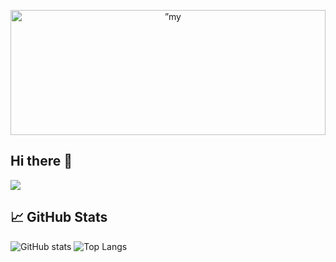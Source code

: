 <!--
**afdewifjsadf/afdewifjsadf** is a ✨ _special_ ✨ repository because its `README.md` (this file) appears on your GitHub profile.

Here are some ideas to get you started:

- 🔭 I’m currently working on ...
- 🌱 I’m currently learning ...
- 👯 I’m looking to collaborate on ...
- 🤔 I’m looking for help with ...
- 💬 Ask me about ...
- 📫 How to reach me: ...
- 😄 Pronouns: ...
- ⚡ Fun fact: ...
-->
<p align="center">
    <img width="100%" height="200" src="https://user-images.githubusercontent.com/90101810/159020627-35a2b3bf-4b3b-421b-97f0-b1658abdfd54.jpg" alt=”my banner”>
</p>

## Hi there 👋
![](https://komarev.com/ghpvc/?username=afdewifjsadf&color=dc143c)
<span>
<!-- [![Anurag's GitHub stats](https://github-readme-stats.vercel.app/api?username=afdewifjsadf&show_icons=true&theme=radical)](https://github.com/afdewifjsadf)
</span>

[![GitHub Streak](http://github-readme-streak-stats.herokuapp.com?user=afdewifjsadf&theme=radical&hide_border=true&date_format=M%20j%5B%2C%20Y%5D)](https://git.io/streak-stats) -->

<!-- [![Top Langs](https://github-readme-stats.vercel.app/api/top-langs/?username=afdewifjsadf&layout=compact&show_icons=true&theme=Gradient))](https://github.com/afdewifjsadf) -->


## 📈 GitHub Stats
![GitHub stats](https://github-readme-stats.vercel.app/api?username=afdewifjsadf&show_icons=true&hide_title=true&count_private=true&include_all_commits=true&count_private=true&theme=radical)
![Top Langs](https://github-readme-stats.vercel.app/api/top-langs/?username=afdewifjsadf&layout=compact&theme=radical)
